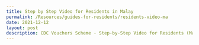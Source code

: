 ```yaml
---
title: Step by Step Video for Residents in Malay
permalink: /Resources/guides-for-residents/residents-video-ma
date: 2021-12-12
layout: post
description: CDC Vouchers Scheme - Step-by-Step Video for Residents (Malay)
---
```

